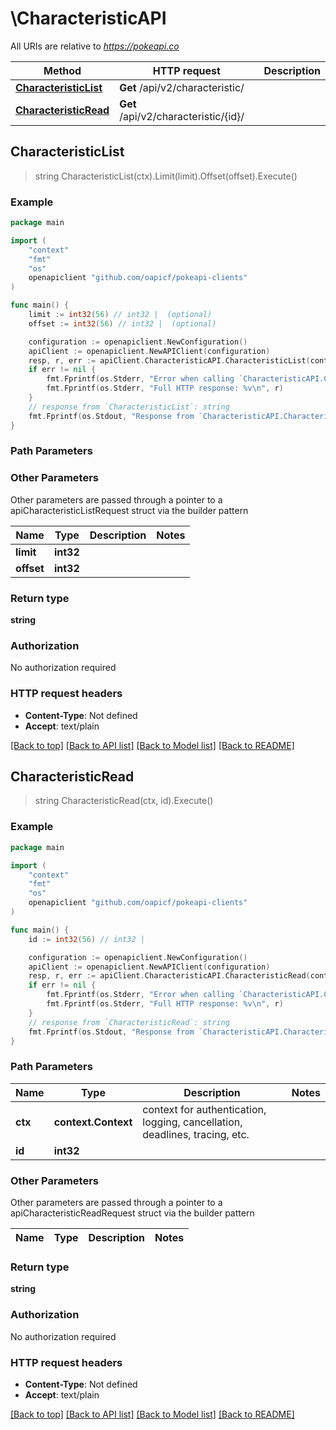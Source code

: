# \CharacteristicAPI

All URIs are relative to *https://pokeapi.co*

Method | HTTP request | Description
------------- | ------------- | -------------
[**CharacteristicList**](CharacteristicAPI.md#CharacteristicList) | **Get** /api/v2/characteristic/ | 
[**CharacteristicRead**](CharacteristicAPI.md#CharacteristicRead) | **Get** /api/v2/characteristic/{id}/ | 



## CharacteristicList

> string CharacteristicList(ctx).Limit(limit).Offset(offset).Execute()



### Example

```go
package main

import (
	"context"
	"fmt"
	"os"
	openapiclient "github.com/oapicf/pokeapi-clients"
)

func main() {
	limit := int32(56) // int32 |  (optional)
	offset := int32(56) // int32 |  (optional)

	configuration := openapiclient.NewConfiguration()
	apiClient := openapiclient.NewAPIClient(configuration)
	resp, r, err := apiClient.CharacteristicAPI.CharacteristicList(context.Background()).Limit(limit).Offset(offset).Execute()
	if err != nil {
		fmt.Fprintf(os.Stderr, "Error when calling `CharacteristicAPI.CharacteristicList``: %v\n", err)
		fmt.Fprintf(os.Stderr, "Full HTTP response: %v\n", r)
	}
	// response from `CharacteristicList`: string
	fmt.Fprintf(os.Stdout, "Response from `CharacteristicAPI.CharacteristicList`: %v\n", resp)
}
```

### Path Parameters



### Other Parameters

Other parameters are passed through a pointer to a apiCharacteristicListRequest struct via the builder pattern


Name | Type | Description  | Notes
------------- | ------------- | ------------- | -------------
 **limit** | **int32** |  | 
 **offset** | **int32** |  | 

### Return type

**string**

### Authorization

No authorization required

### HTTP request headers

- **Content-Type**: Not defined
- **Accept**: text/plain

[[Back to top]](#) [[Back to API list]](../README.md#documentation-for-api-endpoints)
[[Back to Model list]](../README.md#documentation-for-models)
[[Back to README]](../README.md)


## CharacteristicRead

> string CharacteristicRead(ctx, id).Execute()



### Example

```go
package main

import (
	"context"
	"fmt"
	"os"
	openapiclient "github.com/oapicf/pokeapi-clients"
)

func main() {
	id := int32(56) // int32 | 

	configuration := openapiclient.NewConfiguration()
	apiClient := openapiclient.NewAPIClient(configuration)
	resp, r, err := apiClient.CharacteristicAPI.CharacteristicRead(context.Background(), id).Execute()
	if err != nil {
		fmt.Fprintf(os.Stderr, "Error when calling `CharacteristicAPI.CharacteristicRead``: %v\n", err)
		fmt.Fprintf(os.Stderr, "Full HTTP response: %v\n", r)
	}
	// response from `CharacteristicRead`: string
	fmt.Fprintf(os.Stdout, "Response from `CharacteristicAPI.CharacteristicRead`: %v\n", resp)
}
```

### Path Parameters


Name | Type | Description  | Notes
------------- | ------------- | ------------- | -------------
**ctx** | **context.Context** | context for authentication, logging, cancellation, deadlines, tracing, etc.
**id** | **int32** |  | 

### Other Parameters

Other parameters are passed through a pointer to a apiCharacteristicReadRequest struct via the builder pattern


Name | Type | Description  | Notes
------------- | ------------- | ------------- | -------------


### Return type

**string**

### Authorization

No authorization required

### HTTP request headers

- **Content-Type**: Not defined
- **Accept**: text/plain

[[Back to top]](#) [[Back to API list]](../README.md#documentation-for-api-endpoints)
[[Back to Model list]](../README.md#documentation-for-models)
[[Back to README]](../README.md)

